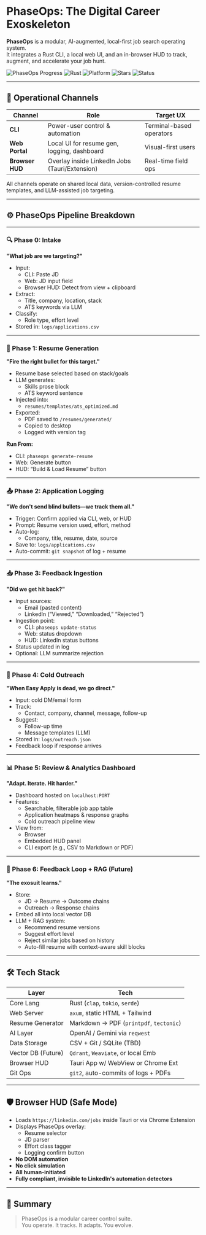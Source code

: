 # PhaseOps: The Digital Career Exoskeleton

**PhaseOps** is a modular, AI-augmented, local-first job search operating system.  
It integrates a Rust CLI, a local web UI, and an in-browser HUD to track, augment, and accelerate your job hunt.

![PhaseOps Progress](https://img.shields.io/badge/Progress-14%25-brightgreen)
![Rust](https://img.shields.io/badge/Language-Rust-orange)
![Platform](https://img.shields.io/badge/Platform-CLI%20%7C%20Web%20%7C%20BrowserExtension-blue)
![Stars](https://img.shields.io/github/stars/adan-abdi/phaseops?style=social)
![Status](https://img.shields.io/badge/Status-in--Development-blue)

---

## 🧬 Operational Channels

| Channel           | Role                                          | Target UX                |
|-------------------|-----------------------------------------------|--------------------------|
| **CLI**           | Power-user control & automation               | Terminal-based operators |
| **Web Portal**    | Local UI for resume gen, logging, dashboard   | Visual-first users       |
| **Browser HUD**   | Overlay inside LinkedIn Jobs (Tauri/Extension)| Real-time field ops      |

All channels operate on shared local data, version-controlled resume templates, and LLM-assisted job targeting.

---

## ⚙️ PhaseOps Pipeline Breakdown

---

### 🔍 Phase 0: Intake
**"What job are we targeting?"**

- Input:
  - CLI: Paste JD
  - Web: JD input field
  - Browser HUD: Detect from view + clipboard
- Extract:
  - Title, company, location, stack
  - ATS keywords via LLM
- Classify:
  - Role type, effort level
- Stored in: `logs/applications.csv`

---

### 🧠 Phase 1: Resume Generation
**"Fire the right bullet for this target."**

- Resume base selected based on stack/goals
- LLM generates:
  - Skills prose block
  - ATS keyword sentence
- Injected into:
  - `resumes/templates/ats_optimized.md`
- Exported:
  - PDF saved to `/resumes/generated/`
  - Copied to desktop
  - Logged with version tag

**Run From:**
- CLI: `phaseops generate-resume`
- Web: Generate button
- HUD: “Build & Load Resume” button

---

### 📤 Phase 2: Application Logging
**"We don't send blind bullets—we track them all."**

- Trigger: Confirm applied via CLI, web, or HUD
- Prompt: Resume version used, effort, method
- Auto-log:
  - Company, title, resume, date, source
- Save to: `logs/applications.csv`
- Auto-commit: `git snapshot` of log + resume

---

### 📥 Phase 3: Feedback Ingestion
**"Did we get hit back?"**

- Input sources:
  - Email (pasted content)
  - LinkedIn (“Viewed,” “Downloaded,” “Rejected”)
- Ingestion point:
  - CLI: `phaseops update-status`
  - Web: status dropdown
  - HUD: LinkedIn status buttons
- Status updated in log
- Optional: LLM summarize rejection

---

### 🧊 Phase 4: Cold Outreach
**"When Easy Apply is dead, we go direct."**

- Input: cold DM/email form
- Track:
  - Contact, company, channel, message, follow-up
- Suggest:
  - Follow-up time
  - Message templates (LLM)
- Stored in: `logs/outreach.json`
- Feedback loop if response arrives

---

### 📊 Phase 5: Review & Analytics Dashboard
**"Adapt. Iterate. Hit harder."**

- Dashboard hosted on `localhost:PORT`
- Features:
  - Searchable, filterable job app table
  - Application heatmaps & response graphs
  - Cold outreach pipeline view
- View from:
  - Browser
  - Embedded HUD panel
  - CLI export (e.g., CSV to Markdown or PDF)

---

### 🤖 Phase 6: Feedback Loop + RAG (Future)
**"The exosuit learns."**

- Store:
  - JD → Resume → Outcome chains
  - Outreach → Response chains
- Embed all into local vector DB
- LLM + RAG system:
  - Recommend resume versions
  - Suggest effort level
  - Reject similar jobs based on history
  - Auto-fill resume with context-aware skill blocks

---

## 🛠️ Tech Stack

| Layer              | Tech                               |
|--------------------|------------------------------------|
| Core Lang          | Rust (`clap`, `tokio`, `serde`)    |
| Web Server         | `axum`, static HTML + Tailwind     |
| Resume Generator   | Markdown → PDF (`printpdf`, `tectonic`) |
| AI Layer           | OpenAI / Gemini via `reqwest`      |
| Data Storage       | CSV + Git / SQLite (TBD)           |
| Vector DB (Future) | `Qdrant`, `Weaviate`, or local Emb |
| Browser HUD        | Tauri App w/ WebView or Chrome Ext |
| Git Ops            | `git2`, auto-commits of logs + PDFs|

---

## 🛡️ Browser HUD (Safe Mode)

- Loads `https://linkedin.com/jobs` inside Tauri or via Chrome Extension
- Displays PhaseOps overlay:
  - Resume selector
  - JD parser
  - Effort class tagger
  - Logging confirm button
- **No DOM automation**
- **No click simulation**
- **All human-initiated**
- **Fully compliant, invisible to LinkedIn's automation detectors**

---

## 🧠 Summary

> PhaseOps is a modular career control suite.  
> You operate. It tracks. It adapts. You evolve.  

